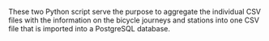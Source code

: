 These two Python script serve the purpose to aggregate the individual CSV files with the information on the bicycle journeys and stations into one CSV file that is imported into a PostgreSQL database.
